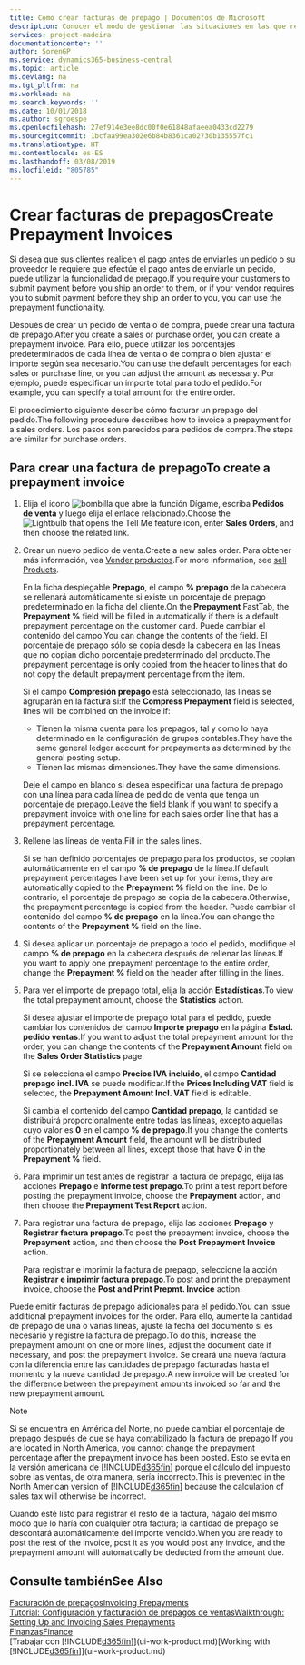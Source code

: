 ```yaml
---
title: Cómo crear facturas de prepago | Documentos de Microsoft
description: Conocer el modo de gestionar las situaciones en las que requiere prepago, o lo requiere el proveedor.
services: project-madeira
documentationcenter: ''
author: SorenGP
ms.service: dynamics365-business-central
ms.topic: article
ms.devlang: na
ms.tgt_pltfrm: na
ms.workload: na
ms.search.keywords: ''
ms.date: 10/01/2018
ms.author: sgroespe
ms.openlocfilehash: 27ef914e3ee8dc00f0e61848afaeea0433cd2279
ms.sourcegitcommit: 1bcfaa99ea302e6b84b8361ca02730b135557fc1
ms.translationtype: HT
ms.contentlocale: es-ES
ms.lasthandoff: 03/08/2019
ms.locfileid: "805785"
---
```

# <a name="create-prepayment-invoices"></a><span data-ttu-id="0d672-103">Crear facturas de prepagos</span><span class="sxs-lookup"><span data-stu-id="0d672-103">Create Prepayment Invoices</span></span>
<span data-ttu-id="0d672-104">Si desea que sus clientes realicen el pago antes de enviarles un pedido o su proveedor le requiere que efectúe el pago antes de enviarle un pedido, puede utilizar la funcionalidad de prepago.</span><span class="sxs-lookup"><span data-stu-id="0d672-104">If you require your customers to submit payment before you ship an order to them, or if your vendor requires you to submit payment before they ship an order to you, you can use the prepayment functionality.</span></span>  

<span data-ttu-id="0d672-105">Después de crear un pedido de venta o de compra, puede crear una factura de prepago.</span><span class="sxs-lookup"><span data-stu-id="0d672-105">After you create a sales or purchase order, you can create a prepayment invoice.</span></span> <span data-ttu-id="0d672-106">Para ello, puede utilizar los porcentajes predeterminados de cada línea de venta o de compra o bien ajustar el importe según sea necesario.</span><span class="sxs-lookup"><span data-stu-id="0d672-106">You can use the default percentages for each sales or purchase line, or you can adjust the amount as necessary.</span></span> <span data-ttu-id="0d672-107">Por ejemplo, puede especificar un importe total para todo el pedido.</span><span class="sxs-lookup"><span data-stu-id="0d672-107">For example, you can specify a total amount for the entire order.</span></span>  

<span data-ttu-id="0d672-108">El procedimiento siguiente describe cómo facturar un prepago del pedido.</span><span class="sxs-lookup"><span data-stu-id="0d672-108">The following procedure describes how to invoice a prepayment for a sales orders.</span></span> <span data-ttu-id="0d672-109">Los pasos son parecidos para pedidos de compra.</span><span class="sxs-lookup"><span data-stu-id="0d672-109">The steps are similar for purchase orders.</span></span>  

## <a name="to-create-a-prepayment-invoice"></a><span data-ttu-id="0d672-110">Para crear una factura de prepago</span><span class="sxs-lookup"><span data-stu-id="0d672-110">To create a prepayment invoice</span></span>  
1. <span data-ttu-id="0d672-111">Elija el icono ![bombilla que abre la función Dígame](media/ui-search/search_small.png "Dígame que desea hacer"), escriba **Pedidos de venta** y luego elija el enlace relacionado.</span><span class="sxs-lookup"><span data-stu-id="0d672-111">Choose the ![Lightbulb that opens the Tell Me feature](media/ui-search/search_small.png "Tell me what you want to do") icon, enter **Sales Orders**, and then choose the related link.</span></span>  
2. <span data-ttu-id="0d672-112">Crear un nuevo pedido de venta.</span><span class="sxs-lookup"><span data-stu-id="0d672-112">Create a new sales order.</span></span> <span data-ttu-id="0d672-113">Para obtener más información, vea [Vender productos](sales-how-sell-products.md).</span><span class="sxs-lookup"><span data-stu-id="0d672-113">For more information, see [sell Products](sales-how-sell-products.md).</span></span>  

    <span data-ttu-id="0d672-114">En la ficha desplegable **Prepago**, el campo **% prepago** de la cabecera se rellenará automáticamente si existe un porcentaje de prepago predeterminado en la ficha del cliente.</span><span class="sxs-lookup"><span data-stu-id="0d672-114">On the **Prepayment** FastTab, the **Prepayment %** field will be filled in automatically if there is a default prepayment percentage on the customer card.</span></span> <span data-ttu-id="0d672-115">Puede cambiar el contenido del campo.</span><span class="sxs-lookup"><span data-stu-id="0d672-115">You can change the contents of the field.</span></span> <span data-ttu-id="0d672-116">El porcentaje de prepago sólo se copia desde la cabecera en las líneas que no copian dicho porcentaje predeterminado del producto.</span><span class="sxs-lookup"><span data-stu-id="0d672-116">The prepayment percentage is only copied from the header to lines that do not copy the default prepayment percentage from the item.</span></span>  

    <span data-ttu-id="0d672-117">Si el campo **Compresión prepago** está seleccionado, las líneas se agruparán en la factura si:</span><span class="sxs-lookup"><span data-stu-id="0d672-117">If the **Compress Prepayment** field is selected, lines will be combined on the invoice if:</span></span>  
    - <span data-ttu-id="0d672-118">Tienen la misma cuenta para los prepagos, tal y como lo haya determinado en la configuración de grupos contables.</span><span class="sxs-lookup"><span data-stu-id="0d672-118">They have the same general ledger account for prepayments as determined by the general posting setup.</span></span>  
    - <span data-ttu-id="0d672-119">Tienen las mismas dimensiones.</span><span class="sxs-lookup"><span data-stu-id="0d672-119">They have the same dimensions.</span></span>  

    <span data-ttu-id="0d672-120">Deje el campo en blanco si desea especificar una factura de prepago con una línea para cada línea de pedido de venta que tenga un porcentaje de prepago.</span><span class="sxs-lookup"><span data-stu-id="0d672-120">Leave the field blank if you want to specify a prepayment invoice with one line for each sales order line that has a prepayment percentage.</span></span>  

3. <span data-ttu-id="0d672-121">Rellene las líneas de venta.</span><span class="sxs-lookup"><span data-stu-id="0d672-121">Fill in the sales lines.</span></span>  

    <span data-ttu-id="0d672-122">Si se han definido porcentajes de prepago para los productos, se copian automáticamente en el campo **% de prepago** de la línea.</span><span class="sxs-lookup"><span data-stu-id="0d672-122">If default prepayment percentages have been set up for your items, they are automatically copied to the **Prepayment %** field on the line.</span></span> <span data-ttu-id="0d672-123">De lo contrario, el porcentaje de prepago se copia de la cabecera.</span><span class="sxs-lookup"><span data-stu-id="0d672-123">Otherwise, the prepayment percentage is copied from the header.</span></span> <span data-ttu-id="0d672-124">Puede cambiar el contenido del campo **% de prepago** en la línea.</span><span class="sxs-lookup"><span data-stu-id="0d672-124">You can change the contents of the **Prepayment %** field on the line.</span></span>  
4. <span data-ttu-id="0d672-125">Si desea aplicar un porcentaje de prepago a todo el pedido, modifique el campo **% de prepago** en la cabecera después de rellenar las líneas.</span><span class="sxs-lookup"><span data-stu-id="0d672-125">If you want to apply one prepayment percentage to the entire order, change the **Prepayment %** field on the header after filling in the lines.</span></span>  
5. <span data-ttu-id="0d672-126">Para ver el importe de prepago total, elija la acción **Estadísticas**.</span><span class="sxs-lookup"><span data-stu-id="0d672-126">To view the total prepayment amount, choose the **Statistics** action.</span></span>

    <span data-ttu-id="0d672-127">Si desea ajustar el importe de prepago total para el pedido, puede cambiar los contenidos del campo **Importe prepago** en la página **Estad. pedido ventas**.</span><span class="sxs-lookup"><span data-stu-id="0d672-127">If you want to adjust the total prepayment amount for the order, you can change the contents of the **Prepayment Amount** field on the **Sales Order Statistics** page.</span></span>  

    <span data-ttu-id="0d672-128">Si se selecciona el campo **Precios IVA incluido**, el campo **Cantidad prepago incl. IVA** se puede modificar.</span><span class="sxs-lookup"><span data-stu-id="0d672-128">If the **Prices Including VAT** field is selected, the **Prepayment Amount Incl. VAT** field is editable.</span></span>  

    <span data-ttu-id="0d672-129">Si cambia el contenido del campo **Cantidad prepago**, la cantidad se distribuirá proporcionalmente entre todas las líneas, excepto aquellas cuyo valor es **0** en el campo **% de prepago**.</span><span class="sxs-lookup"><span data-stu-id="0d672-129">If you change the contents of the **Prepayment Amount** field, the amount will be distributed proportionately between all lines, except those that have **0** in the **Prepayment %** field.</span></span>  
6. <span data-ttu-id="0d672-130">Para imprimir un test antes de registrar la factura de prepago, elija las acciones **Prepago** e **Informe test prepago**.</span><span class="sxs-lookup"><span data-stu-id="0d672-130">To print a test report before posting the prepayment invoice, choose the **Prepayment** action, and then choose the **Prepayment Test Report** action.</span></span>  
7. <span data-ttu-id="0d672-131">Para registrar una factura de prepago, elija las acciones **Prepago** y **Registrar factura prepago**.</span><span class="sxs-lookup"><span data-stu-id="0d672-131">To post the prepayment invoice, choose the **Prepayment** action, and then choose the **Post Prepayment Invoice** action.</span></span>  

    <span data-ttu-id="0d672-132">Para registrar e imprimir la factura de prepago, seleccione la acción **Registrar e imprimir factura prepago**.</span><span class="sxs-lookup"><span data-stu-id="0d672-132">To post and print the prepayment invoice, choose the **Post and Print Prepmt. Invoice** action.</span></span>  

<span data-ttu-id="0d672-133">Puede emitir facturas de prepago adicionales para el pedido.</span><span class="sxs-lookup"><span data-stu-id="0d672-133">You can issue additional prepayment invoices for the order.</span></span> <span data-ttu-id="0d672-134">Para ello, aumente la cantidad de prepago de una o varias líneas, ajuste la fecha del documento si es necesario y registre la factura de prepago.</span><span class="sxs-lookup"><span data-stu-id="0d672-134">To do this, increase the prepayment amount on one or more lines, adjust the document date if necessary, and post the prepayment invoice.</span></span> <span data-ttu-id="0d672-135">Se creará una nueva factura con la diferencia entre las cantidades de prepago facturadas hasta el momento y la nueva cantidad de prepago.</span><span class="sxs-lookup"><span data-stu-id="0d672-135">A new invoice will be created for the difference between the prepayment amounts invoiced so far and the new prepayment amount.</span></span>  

> [!NOTE]  
>  <span data-ttu-id="0d672-136">Si se encuentra en América del Norte, no puede cambiar el porcentaje de prepago después de que se haya contabilizado la factura de prepago.</span><span class="sxs-lookup"><span data-stu-id="0d672-136">If you are located in North America, you cannot change the prepayment percentage after the prepayment invoice has been posted.</span></span> <span data-ttu-id="0d672-137">Esto se evita en la versión americana de [!INCLUDE[d365fin](includes/d365fin_md.md)] porque el cálculo del impuesto sobre las ventas, de otra manera, sería incorrecto.</span><span class="sxs-lookup"><span data-stu-id="0d672-137">This is prevented in the North American version of [!INCLUDE[d365fin](includes/d365fin_md.md)] because the calculation of sales tax will otherwise be incorrect.</span></span>  

 <span data-ttu-id="0d672-138">Cuando esté listo para registrar el resto de la factura, hágalo del mismo modo que lo haría con cualquier otra factura; la cantidad de prepago se descontará automáticamente del importe vencido.</span><span class="sxs-lookup"><span data-stu-id="0d672-138">When you are ready to post the rest of the invoice, post it as you would post any invoice, and the prepayment amount will automatically be deducted from the amount due.</span></span>  

## <a name="see-also"></a><span data-ttu-id="0d672-139">Consulte también</span><span class="sxs-lookup"><span data-stu-id="0d672-139">See Also</span></span>  
[<span data-ttu-id="0d672-140">Facturación de prepagos</span><span class="sxs-lookup"><span data-stu-id="0d672-140">Invoicing Prepayments</span></span>](finance-invoice-prepayments.md)  
[<span data-ttu-id="0d672-141">Tutorial: Configuración y facturación de prepagos de ventas</span><span class="sxs-lookup"><span data-stu-id="0d672-141">Walkthrough: Setting Up and Invoicing Sales Prepayments</span></span>](walkthrough-setting-up-and-invoicing-sales-prepayments.md)  
[<span data-ttu-id="0d672-142">Finanzas</span><span class="sxs-lookup"><span data-stu-id="0d672-142">Finance</span></span>](finance.md)  
<span data-ttu-id="0d672-143">[Trabajar con [!INCLUDE[d365fin](includes/d365fin_md.md)]](ui-work-product.md)</span><span class="sxs-lookup"><span data-stu-id="0d672-143">[Working with [!INCLUDE[d365fin](includes/d365fin_md.md)]](ui-work-product.md)</span></span>
